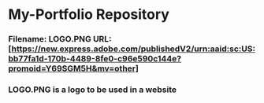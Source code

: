# My-Portfolio Repository
### Filename: LOGO.PNG URL: [https://new.express.adobe.com/publishedV2/urn:aaid:sc:US:bb77fa1d-170b-4489-8fe0-c96e590c144e?promoid=Y69SGM5H&mv=other]
### LOGO.PNG is a logo to be used in a website
